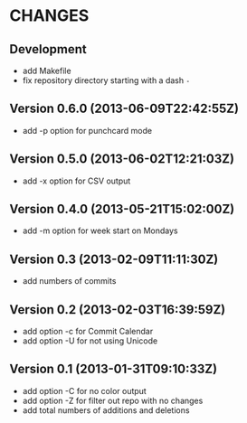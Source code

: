 CHANGES
=======

## Development

* add Makefile
* fix repository directory starting with a dash `-`

## Version 0.6.0 (2013-06-09T22:42:55Z)

* add -p option for punchcard mode

## Version 0.5.0 (2013-06-02T12:21:03Z)

 * add -x option for CSV output

## Version 0.4.0 (2013-05-21T15:02:00Z)

 * add -m option for week start on Mondays

## Version 0.3 (2013-02-09T11:11:30Z)

 * add numbers of commits

## Version 0.2 (2013-02-03T16:39:59Z)

 * add option -c for Commit Calendar
 * add option -U for not using Unicode

## Version 0.1 (2013-01-31T09:10:33Z)

 * add option -C for no color output
 * add option -Z for filter out repo with no changes
 * add total numbers of additions and deletions
